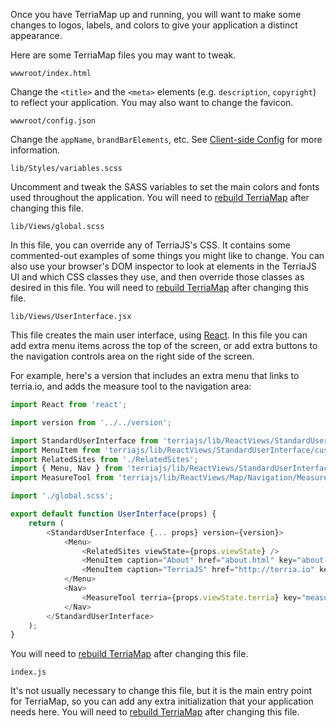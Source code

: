 Once you have TerriaMap up and running, you will want to make some changes to logos, labels, and colors to give your application a distinct appearance.

Here are some TerriaMap files you may want to tweak.

`wwwroot/index.html`

Change the `<title>` and the `<meta>` elements (e.g. `description`, `copyright`) to reflect your application.  You may also want to change the favicon.

`wwwroot/config.json`

Change the `appName`, `brandBarElements`, etc.  See [Client-side Config](client-side-config.md) for more information.

`lib/Styles/variables.scss`

Uncomment and tweak the SASS variables to set the main colors and fonts used throughout the application.  You will need to [rebuild TerriaMap](../getting-started.md#building-terriamap) after changing this file.

`lib/Views/global.scss`

In this file, you can override any of TerriaJS's CSS.  It contains some commented-out examples of some things you might like to change.  You can also use your browser's DOM inspector to look at elements in the TerriaJS UI and which CSS classes they use, and then override those classes as desired in this file.  You will need to [rebuild TerriaMap](../getting-started.md#building-terriamap) after changing this file.

`lib/Views/UserInterface.jsx`

This file creates the main user interface, using [React](https://facebook.github.io/react/).  In this file you can add extra menu items across the top of the screen, or add extra buttons to the navigation controls area on the right side of the screen.

For example, here's a version that includes an extra menu that links to terria.io, and adds the measure tool to the navigation area:

```javascript
import React from 'react';

import version from '../../version';

import StandardUserInterface from 'terriajs/lib/ReactViews/StandardUserInterface/StandardUserInterface.jsx';
import MenuItem from 'terriajs/lib/ReactViews/StandardUserInterface/customizable/MenuItem';
import RelatedSites from './RelatedSites';
import { Menu, Nav } from 'terriajs/lib/ReactViews/StandardUserInterface/customizable/Groups';
import MeasureTool from 'terriajs/lib/ReactViews/Map/Navigation/MeasureTool';

import './global.scss';

export default function UserInterface(props) {
    return (
        <StandardUserInterface {... props} version={version}>
            <Menu>
                <RelatedSites viewState={props.viewState} />
                <MenuItem caption="About" href="about.html" key="about-link"/>
                <MenuItem caption="TerriaJS" href="http://terria.io" key="terria-link"/>
            </Menu>
            <Nav>
                <MeasureTool terria={props.viewState.terria} key="measure-tool"/>
            </Nav>
        </StandardUserInterface>
    );
}
```

You will need to [rebuild TerriaMap](../getting-started.md#building-terriamap) after changing this file.

`index.js`

It's not usually necessary to change this file, but it is the main entry point for TerriaMap, so you can add any extra initialization that your application needs here.  You will need to [rebuild TerriaMap](../getting-started.md#building-terriamap) after changing this file.
